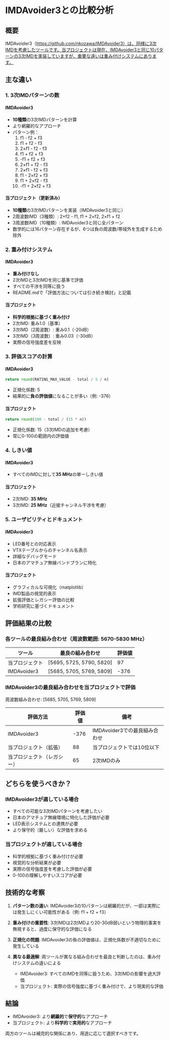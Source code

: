 # IMDAvoider3との比較分析

## 概要
IMDAvoider3（https://github.com/nkozawa/IMDAvoider3）は、同様に3次IMDを考慮したツールです。当プロジェクトは現在、IMDAvoider3と同じ10パターンの3次IMDを実装していますが、重要な違いは重み付けシステムにあります。

## 主な違い

### 1. 3次IMDパターンの数

#### IMDAvoider3
- **10種類**の3次IMDパターンを計算
- より網羅的なアプローチ
- パターン例：
  1. f1 - f2 + f3
  2. f1 + f2 - f3
  3. 2×f1 - f2 - f3
  4. f1 + f2 + f3
  5. -f1 + f2 + f3
  6. 2×f1 + f2 - f3
  7. 2×f1 - f2 + f3
  8. f1 - 2×f2 + f3
  9. f1 + 2×f2 - f3
  10. -f1 + 2×f2 + f3

#### 当プロジェクト（更新済み）
- **10種類**の3次IMDパターンを実装（IMDAvoider3と同じ）
- 2周波数IMD（3種類）: 2×f2 - f1, f1 + 2×f2, 2×f1 + f2
- 3周波数IMD（10種類）: IMDAvoider3と同じ全パターン
- 数学的には16パターン存在するが、6つは負の周波数/帯域外を生成するため除外

### 2. 重み付けシステム

#### IMDAvoider3
- **重み付けなし**
- 2次IMDと3次IMDを同じ基準で評価
- すべての干渉を同等に扱う
- README.mdで「評価方法については引き続き検討」と記載

#### 当プロジェクト
- **科学的根拠に基づく重み付け**
- 2次IMD: 重み1.0（基準）
- 3次IMD（2周波数）: 重み0.1（-20dB）
- 3次IMD（3周波数）: 重み0.03（-30dB）
- 実際の信号強度差を反映

### 3. 評価スコアの計算

#### IMDAvoider3
```python
return round(RATING_MAX_VALUE - total / 5 / n)
```
- 正規化係数: 5
- 結果的に**負の評価値**になることが多い（例: -376）

#### 当プロジェクト
```python
return round(100 - total / (15 * n))
```
- 正規化係数: 15（3次IMDの追加を考慮）
- 常に0-100の範囲内の評価値

### 4. しきい値

#### IMDAvoider3
- すべてのIMDに対して**35 MHz**の単一しきい値

#### 当プロジェクト
- 2次IMD: **35 MHz**
- 3次IMD: **25 MHz**（近接チャンネル干渉を考慮）

### 5. ユーザビリティとドキュメント

#### IMDAvoider3
- LED番号との対応表示
- VTXテーブルからのチャンネル名表示
- 詳細なデバッグモード
- 日本のアマチュア無線バンドプランに特化

#### 当プロジェクト
- グラフィカルな可視化（matplotlib）
- IMD製品の視覚的表示
- 拡張評価とレガシー評価の比較
- 学術研究に基づくドキュメント

## 評価結果の比較

### 各ツールの最良組み合わせ（周波数範囲: 5670-5830 MHz）

| ツール | 最良の組み合わせ | 評価値 |
|--------|-----------------|--------|
| 当プロジェクト | [5695, 5725, 5790, 5820] | 97 |
| IMDAvoider3 | [5685, 5705, 5769, 5809] | -376 |

### IMDAvoider3の最良組み合わせを当プロジェクトで評価

周波数組み合わせ: [5685, 5705, 5769, 5809]

| 評価方法 | 評価値 | 備考 |
|---------|--------|------|
| IMDAvoider3 | -376 | IMDAvoider3での最良組み合わせ |
| 当プロジェクト（拡張） | 88 | 当プロジェクトでは10位以下 |
| 当プロジェクト（レガシー） | 65 | 2次IMDのみ |

## どちらを使うべきか？

### IMDAvoider3が適している場合
- すべての可能な3次IMDパターンを考慮したい
- 日本のアマチュア無線環境に特化した評価が必要
- LED表示システムとの連携が必要
- より保守的（厳しい）な評価を求める

### 当プロジェクトが適している場合
- 科学的根拠に基づく重み付けが必要
- 視覚的な分析結果が必要
- 実際の信号強度差を考慮した評価が必要
- 0-100の理解しやすいスコアが必要

## 技術的な考察

1. **パターン数の違い**: IMDAvoider3の10パターンは網羅的だが、一部は実際には発生しにくい可能性がある（例: f1 + f2 + f3）

2. **重み付けの重要性**: 3次IMDは2次IMDより20-30dB弱いという物理的事実を無視すると、過度に保守的な評価になる

3. **正規化の問題**: IMDAvoider3の負の評価値は、正規化係数が不適切なために発生している

4. **異なる最適解**: 両ツールが異なる組み合わせを最良と判断したのは、重み付けシステムの違いによる
   - IMDAvoider3: すべてのIMDを同等に扱うため、3次IMDの影響を過大評価
   - 当プロジェクト: 実際の信号強度に基づく重み付けで、より現実的な評価

## 結論

- IMDAvoider3: より**網羅的**で**保守的**なアプローチ
- 当プロジェクト: より**科学的**で**実用的**なアプローチ

両方のツールは補完的な関係にあり、用途に応じて選択すべきです。
